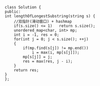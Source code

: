     class Solution {
    public:
    int lengthOfLongestSubstring(string s) {
        //双指针(滑动窗口) + hashmap
        if(s.size() <= 1)   return s.size();
        unordered_map<char, int> mp;
        int i = -1, res = 0;
        for(int j = 0; j < s.size(); ++j)
        {
            if(mp.find(s[j]) != mp.end())
                i = max(i, mp[s[j]]);
            mp[s[j]] = j;
            res = max(res, j - i);
        }
        return res;
    }
    };

